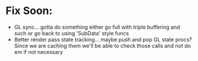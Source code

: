 # Fix Soon:
- GL sync... gotta do something either go full with triple buffering and such or go back to using 'SubData' style funcs
- Better render pass state tracking... maybe push and pop GL state procs? Since we are caching them we'll be able to check those calls and not do em if not necessary


